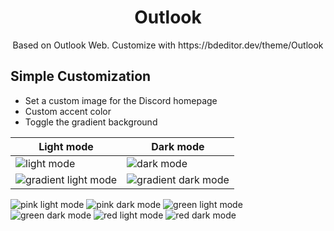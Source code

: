 <h1 align="center">Outlook</h1>
<p align="center">Based on Outlook Web. Customize with https://bdeditor.dev/theme/Outlook</p>

## Simple Customization
* Set a custom image for the Discord homepage
* Custom accent color
* Toggle the gradient background

| Light mode | Dark mode |
| ---------- | --------- |
| ![light mode](https://user-images.githubusercontent.com/90428263/230512472-9a3102f6-b74f-43fd-816f-c14a201d2ff8.png) | ![dark mode](https://user-images.githubusercontent.com/90428263/230512473-e7505d36-41ea-4d00-b2cc-f00b2a4e9df3.png) |
| ![gradient light mode](https://user-images.githubusercontent.com/90428263/230512474-59155ba4-b5d4-4d73-b2d3-bee80439e698.png) | ![gradient dark mode](https://user-images.githubusercontent.com/90428263/230512475-e2921a65-7b03-4882-add2-467f8d81ef3f.png) |

![pink light mode](https://user-images.githubusercontent.com/90428263/230512477-23d96d05-f6a7-4060-bd0b-b1f69e258703.png)
![pink dark mode](https://user-images.githubusercontent.com/90428263/230512479-561cfa06-2667-4e1d-9f71-cec2c370a7f7.png)
![green light mode](https://user-images.githubusercontent.com/90428263/230512481-d237fd33-b7c1-4e45-b533-ded5e6bbdff6.png)
![green dark mode](https://user-images.githubusercontent.com/90428263/230512483-ef6afdd7-1700-4ded-81b9-bff078553835.png)
![red light mode](https://user-images.githubusercontent.com/90428263/230512485-d022468a-d787-4ef3-aa81-e006440a6866.png)
![red dark mode](https://user-images.githubusercontent.com/90428263/230512484-a4e74b74-0968-4960-9c12-1f34e940f6c0.png)